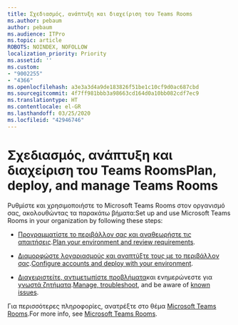 ```yaml
---
title: Σχεδιασμός, ανάπτυξη και διαχείριση του Teams Rooms
ms.author: pebaum
author: pebaum
ms.audience: ITPro
ms.topic: article
ROBOTS: NOINDEX, NOFOLLOW
localization_priority: Priority
ms.assetid: ''
ms.custom:
- "9002255"
- "4366"
ms.openlocfilehash: a3e3a3d4a9de183826f51be1c10cf9d0ac687cbd
ms.sourcegitcommit: 4f7ff981bbb3a98663cd164d0a10bb082cdf7ec9
ms.translationtype: HT
ms.contentlocale: el-GR
ms.lasthandoff: 03/25/2020
ms.locfileid: "42946746"
---
```

# <a name="plan-deploy-and-manage-teams-rooms"></a><span data-ttu-id="90df4-102">Σχεδιασμός, ανάπτυξη και διαχείριση του Teams Rooms</span><span class="sxs-lookup"><span data-stu-id="90df4-102">Plan, deploy, and manage Teams Rooms</span></span>

<span data-ttu-id="90df4-103">Ρυθμίστε και χρησιμοποιήστε το Microsoft Teams Rooms στον οργανισμό σας, ακολουθώντας τα παρακάτω βήματα:</span><span class="sxs-lookup"><span data-stu-id="90df4-103">Set up and use Microsoft Teams Rooms in your organization by following these steps:</span></span> 

- <span data-ttu-id="90df4-104">[Προγραμματίστε το περιβάλλον σας και αναθεωρήστε τις απαιτήσεις](https://docs.microsoft.com/microsoftteams/rooms/rooms-plan).</span><span class="sxs-lookup"><span data-stu-id="90df4-104">[Plan your environment and review requirements](https://docs.microsoft.com/microsoftteams/rooms/rooms-plan).</span></span>

- <span data-ttu-id="90df4-105">[Διαμορφώστε λογαριασμούς και αναπτύξτε τους με το περιβάλλον σας](https://docs.microsoft.com/microsoftteams/rooms/rooms-deploy).</span><span class="sxs-lookup"><span data-stu-id="90df4-105">[Configure accounts and deploy with your environment](https://docs.microsoft.com/microsoftteams/rooms/rooms-deploy).</span></span>

- <span data-ttu-id="90df4-106">[Διαχειριστείτε, αντιμετωπίστε προβλήματα](https://docs.microsoft.com/microsoftteams/rooms/rooms-manage#troubleshooting)και ενημερώνεστε για [γνωστά ζητήματα](https://docs.microsoft.com/microsoftteams/rooms/known-issues).</span><span class="sxs-lookup"><span data-stu-id="90df4-106">[Manage, troubleshoot](https://docs.microsoft.com/microsoftteams/rooms/rooms-manage#troubleshooting), and be aware of [known issues](https://docs.microsoft.com/microsoftteams/rooms/known-issues).</span></span> 

<span data-ttu-id="90df4-107">Για περισσότερες πληροφορίες, ανατρέξτε στο θέμα [Microsoft Teams Rooms](https://docs.microsoft.com/microsoftteams/rooms/).</span><span class="sxs-lookup"><span data-stu-id="90df4-107">For more info, see [Microsoft Teams Rooms](https://docs.microsoft.com/microsoftteams/rooms/).</span></span>
